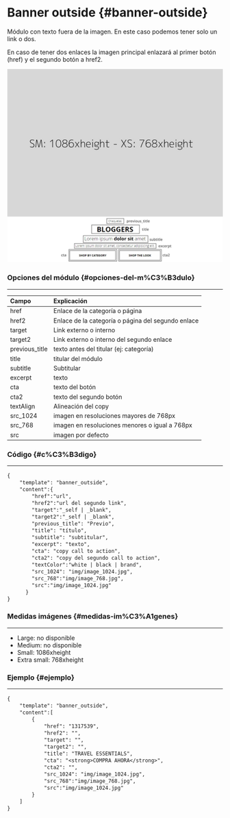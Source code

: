 # Banner outside {#banner-outside}

Módulo con texto fuera de la imagen. En este caso podemos tener solo un link o dos.

En caso de tener dos enlaces la imagen principal enlazará al primer botón \(href\) y el segundo botón a href2.

![](/assets/banner_outside.jpg)

### Opciones del módulo {#opciones-del-m%C3%B3dulo}

---

| Campo | Explicación |
| :--- | :--- |
| href | Enlace de la categoría o página |
| href2 | Enlace de la categoría o página del segundo enlace |
| target | Link externo o interno |
| target2 | Link externo o interno del segundo enlace |
| previous\_title | texto antes del titular \(ej: categoría\) |
| title | titular del módulo |
| subtitle | Subtitular |
| excerpt | texto |
| cta | texto del botón |
| cta2 | texto del segundo botón |
| textAlign | Alineación del copy |
| src\_1024 | imagen en resoluciones mayores de 768px |
| src\_768 | imagen en resoluciones menores o igual a 768px |
| src | imagen por defecto |

### Código {#c%C3%B3digo}

---

```
{
    "template": "banner_outside",
    "content":{
        "href":"url",
        "href2":"url del segundo link",
        "target":"_self | _blank",
        "target2":"_self | _blank",
        "previous_title": "Previo",
        "title": "título",
        "subtitle": "subtitular",
        "excerpt": "texto",
        "cta": "copy call to action",
        "cta2": "copy del segundo call to action",
        "textColor":"white | black | brand",
        "src_1024": "img/image_1024.jpg",
        "src_768":"img/image_768.jpg",
        "src":"img/image_1024.jpg"
      }
}
```

### Medidas imágenes {#medidas-im%C3%A1genes}

---

* Large: no disponible
* Medium: no disponible
* Small: 1086xheight
* Extra small: 768xheight

### Ejemplo {#ejemplo}

---

```
{
    "template": "banner_outside",
    "content":[
        {
            "href": "1317539",
            "href2": "",
            "target": "",
            "target2": "",
            "title": "TRAVEL ESSENTIALS",
            "cta": "<strong>COMPRA AHORA</strong>",
            "cta2": "",
            "src_1024": "img/image_1024.jpg",
            "src_768":"img/image_768.jpg",
            "src":"img/image_1024.jpg"
        }
    ]
}
```



